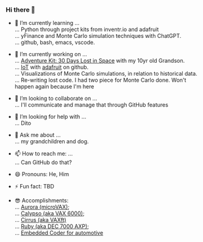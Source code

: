 ### Hi there 👋
- 🌱 I’m currently learning ... <br>
... Python through project kits from inventr.io and adafruit <br>
... yFinance and Monte Carlo simulation techniques with ChatGPT.<br>
... github, bash, emacs, vscode.

- 🔭 I’m currently working on ... <br>
... [Adventure Kit: 30 Days Lost in Space](https://inventr.io/courses_list)
with my 10yr old Grandson. <br>
... [IoT](https://learn.adafruit.com/) with [adafruit](https://github.com/adafruit) on github. <br>
... Visualizations of Monte Carlo simulations, in relation to historical data. <br>
... Re-writing lost code. I had two piece for Monte Carlo done. Won't happen again because I'm here<br>

- 👯 I’m looking to collaborate on ... <br>
... I'll communicate and manage that through GitHub features

- 🤔 I’m looking for help with ... <br>
... Dito

- 💬 Ask me about ... <br>
... my grandchildren and dog.

- 📫 How to reach me: ... <br>
... Can GitHub do that? 
- 😄 Pronouns: He, Him
- ⚡ Fun fact: TBD

- 😎 Accomplishments: <br>
... [Aurora (microVAX)](https://www.ricomputermuseum.org/collections-gallery/equipment/dec-vax-6000410); <br>
... [Calypso (aka VAX 6000)](https://www.ricomputermuseum.org/collections-gallery/equipment/dec-vax-6000410); <br>
... [Cirrus (aka VAXft)](https://en.wikipedia.org/wiki/VAXft) <br>
... [Ruby (aka DEC 7000 AXP)](https://en.wikipedia.org/wiki/DEC_Alpha); <br>
... [Embedded Coder for automotive](https://www.mathworks.com/solutions/automotive.html?s_tid=srchtitle_site_search_2_automotive)

<!--
... [VAX 11/780)](https://en.wikipedia.org/wiki/VAX-11); <br>
... [Cirrus (VAXft)dec digital equipment corporation "vax cirrus"](https://archive.org/details/computerworld246unse); <br>
https://en.wikipedia.org/wiki/DEC_7000_AXP_and_DEC_10000_AXP), (https://www.computerhistory.org/collections/catalog/102795695),  <br>

**tmwmott/tmwmott** is a ✨ _special_ ✨ repository because its `README.md` (this file) appears on your GitHub profile.
[GitHub wiki syntax and formating]: https://docs.github.com/en/get-started/writing-on-github/getting-started-with-writing-and-formatting-on-github/basic-writing-and-formatting-syntax

<p>
I expect to be using snipets of code from internet sources
and web pages, putting together puzzles while filling the holes with my own code. 
I think my brother would call me a script ki
</p>

I am 
I try to credit all sources, plagerized and original, but
I'm forgetful. If you see something I've done that is
not credited, shoot me ... a message and I'll correct it.

Here are some ideas to get you started:

- 🔭 I’m currently working on ...
- 🌱 I’m currently learning ...
- 👯 I’m looking to collaborate on ...
- 🤔 I’m looking for help with ...
- 💬 Ask me about ...
- 📫 How to reach me: ...
- 😄 Pronouns: ...
- ⚡ Fun fact: ...


[I'm an inline-style link](https://www.google.com)

[I'm an inline-style link with title](https://www.google.com "Google's Homepage")

[I'm a reference-style link][Arbitrary case-insensitive reference text]

[I'm a relative reference to a repository file](../blob/master/LICENSE)

[You can use numbers for reference-style link definitions][1]

Or leave it empty and use the [link text itself].

URLs and URLs in angle brackets will automatically get turned into links. 
http://www.example.com or <http://www.example.com> and sometimes 
example.com (but not on Github, for example).

Some text to show that the reference links can follow later.

[arbitrary case-insensitive reference text]: https://www.mozilla.org
[1]: http://slashdot.org
[link text itself]: http://www.reddit.com

-->
